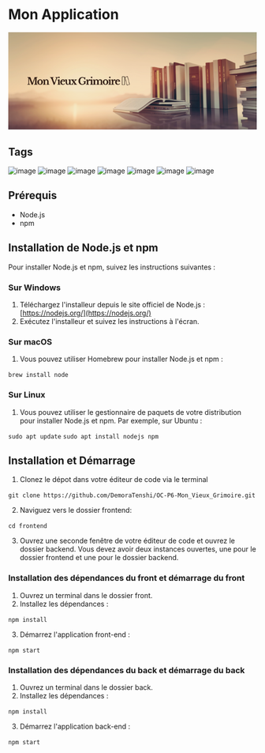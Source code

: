# Mon Application

![Bannière du site](./images/banniere_mon_vieux_grimoire.png)

## Tags

![image](https://img.shields.io/badge/HTML5-E34F26?style=for-the-badge&logo=html5&logoColor=white)
![image](https://img.shields.io/badge/CSS3-1572B6?style=for-the-badge&logo=css3&logoColor=white)
![image](https://img.shields.io/badge/JavaScript-323330?style=for-the-badge&logo=javascript&logoColor=F7DF1E)
![image](https://img.shields.io/badge/Node%20js-339933?style=for-the-badge&logo=nodedotjs&logoColor=white)
![image](https://img.shields.io/badge/Express%20js-000000?style=for-the-badge&logo=express&logoColor=white)
![image](https://img.shields.io/badge/MongoDB-4EA94B?style=for-the-badge&logo=mongodb&logoColor=white)
![image](https://img.shields.io/badge/React-20232A?style=for-the-badge&logo=react&logoColor=61DAFB)

## Prérequis

- Node.js
- npm

## Installation de Node.js et npm

Pour installer Node.js et npm, suivez les instructions suivantes :

### Sur Windows

1. Téléchargez l'installeur depuis le site officiel de Node.js : [https://nodejs.org/](https://nodejs.org/)
2. Exécutez l'installeur et suivez les instructions à l'écran.

### Sur macOS

1. Vous pouvez utiliser Homebrew pour installer Node.js et npm :


`brew install node`

### Sur Linux

1. Vous pouvez utiliser le gestionnaire de paquets de votre distribution pour installer Node.js et npm. Par exemple, sur Ubuntu :

`sudo apt update`
`sudo apt install nodejs npm`

## Installation et Démarrage

1. Clonez le dépot dans votre éditeur de code via le terminal 

`git clone https://github.com/DemoraTenshi/OC-P6-Mon_Vieux_Grimoire.git`

2. Naviguez vers le dossier frontend:

`cd frontend`

3. Ouvrez une seconde fenêtre de votre éditeur de code et ouvrez le dossier backend. Vous devez avoir deux instances ouvertes,
une  pour le dossier frontend et une pour le dossier backend.


### Installation des dépendances du front et démarrage du front
1. Ouvrez un terminal dans le dossier front.
2. Installez les dépendances :

`npm install`

3. Démarrez l'application front-end :

`npm start`


### Installation des dépendances du back et démarrage du back

1. Ouvrez un terminal dans le dossier back.
2. Installez les dépendances :

`npm install`


3. Démarrez l'application back-end :

`npm start`


